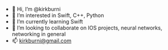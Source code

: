 - 👋 Hi, I’m @kirkburni
- 👀 I’m interested in Swift, C++, Python
- 🌱 I’m currently learning Swift
- 💞️ I’m looking to collaborate on IOS projects, neural networks, networking in general
- 📫 kirkburni@gmail.com

<!---
kirkburni/kirkburni is a ✨ special ✨ repository because its `README.md` (this file) appears on your GitHub profile.
You can click the Preview link to take a look at your changes.
--->
